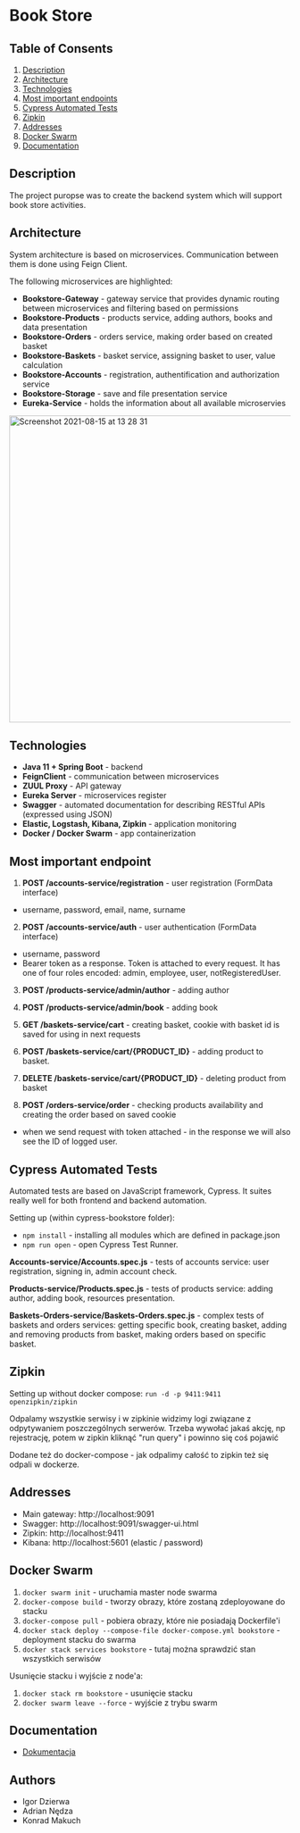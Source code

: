 # Book Store

## Table of Consents
1. [Description](#cel-oraz-architektura)
2. [Architecture](#architecture)
3. [Technologies](#technologie)
4. [Most important endpoints](#most-important-endpoints)
5. [Cypress Automated Tests](#cypress-automated-tests)
6. [Zipkin](#zipkin)
7. [Addresses](#addresses)
8. [Docker Swarm](#docker-swarm)
9. [Documentation](#documentation)

## Description
The project puropse was to create the backend system which will support book store activities.

## Architecture
System architecture is based on microservices. Communication between them is done using Feign Client.

The following microservices are highlighted:
- **Bookstore-Gateway** - gateway service that provides dynamic routing between microservices and filtering based on permissions 
- **Bookstore-Products** - products service, adding authors, books and data presentation
- **Bookstore-Orders** - orders service, making order based on created basket
- **Bookstore-Baskets** - basket service, assigning basket to user, value calculation
- **Bookstore-Accounts** - registration, authentification and authorization service
- **Bookstore-Storage** - save and file presentation service
- **Eureka-Service** - holds the information about all available microservies

<img width="550" alt="Screenshot 2021-08-15 at 13 28 31" src="https://user-images.githubusercontent.com/34041060/130590312-53528a03-4feb-4281-88b0-dadb29433364.png">

## Technologies
- **Java 11 + Spring Boot** - backend
- **FeignClient** - communication between microservices
- **ZUUL Proxy** - API gateway
- **Eureka Server** - microservices register
- **Swagger** - automated documentation for describing RESTful APIs (expressed using JSON)
- **Elastic, Logstash, Kibana, Zipkin** - application monitoring
- **Docker / Docker Swarm** - app containerization

## Most important endpoint
1. **POST /accounts-service/registration** - user registration (FormData interface)
- username, password, email, name, surname

2. **POST /accounts-service/auth** - user authentication (FormData interface)
- username, password
- Bearer token as a response. Token is attached to every request. It has one of four roles encoded: admin, employee, user, notRegisteredUser.
 
3. **POST /products-service/admin/author** - adding author

4. **POST /products-service/admin/book** - adding book

5. **GET /baskets-service/cart** - creating basket, cookie with basket id is saved for using in next requests

6. **POST /baskets-service/cart/{PRODUCT_ID}** - adding product to basket.

7. **DELETE /baskets-service/cart/{PRODUCT_ID}** - deleting product from basket

9. **POST /orders-service/order** - checking products availability and creating the order based on saved cookie
- when we send request with token attached - in the response we will also see the ID of logged user.

## Cypress Automated Tests
Automated tests are based on JavaScript framework, Cypress. It suites really well for both frontend and backend automation.

Setting up (within cypress-bookstore folder):
- `npm install` - installing all modules which are defined in package.json
- `npm run open` - open Cypress Test Runner.

**Accounts-service/Accounts.spec.js** - tests of accounts service: user registration, signing in, admin account check.

**Products-service/Products.spec.js** - tests of products service: adding author, adding book, resources presentation.

**Baskets-Orders-service/Baskets-Orders.spec.js** - complex tests of baskets and orders services: getting specific book, creating basket, adding and removing products from basket, making orders based on specific basket.

## Zipkin
Setting up without docker compose: `run -d -p 9411:9411 openzipkin/zipkin`

Odpalamy wszystkie serwisy i w zipkinie widzimy logi związane z odpytywaniem poszczególnych serwerów. Trzeba wywołać jakaś akcję, np rejestrację, potem w zipkin kliknąć "run query" i powinno się coś pojawić

Dodane też do docker-compose - jak odpalimy całość to zipkin też się odpali w dockerze.

## Addresses
- Main gateway: http://localhost:9091
- Swagger: http://localhost:9091/swagger-ui.html
- Zipkin: http://localhost:9411
- Kibana: http://localhost:5601 (elastic / password)

## Docker Swarm
1) `docker swarm init` - uruchamia master node swarma
2) `docker-compose build` - tworzy obrazy, które zostaną zdeployowane do stacku
3) `docker-compose pull` - pobiera obrazy, które nie posiadają Dockerfile'i
4) `docker stack deploy --compose-file docker-compose.yml bookstore` - deployment stacku do swarma
5) `docker stack services bookstore` - tutaj można sprawdzić stan wszystkich serwisów

Usunięcie stacku i wyjście z node'a:
1) `docker stack rm bookstore` - usunięcie stacku
2) `docker swarm leave --force` - wyjście z trybu swarm

## Documentation
- [Dokumentacja](https://github.com/igordzie97/bookStore/blob/main/Ksi%C4%99garnia%20internetowa%20-%20dokumentacja.pdf)

## Authors
- Igor Dzierwa
- Adrian Nędza
- Konrad Makuch
